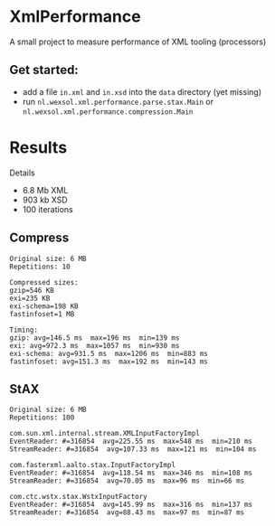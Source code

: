 # XmlPerformance
A small project to measure performance of XML tooling (processors)


## Get started:
* add a file `in.xml` and `in.xsd` into the `data` directory (yet missing)
* run `nl.wexsol.xml.performance.parse.stax.Main` or `nl.wexsol.xml.performance.compression.Main`

# Results

Details 
* 6.8 Mb XML
* 903 kb XSD
* 100 iterations

## Compress
```
Original size: 6 MB
Repetitions: 10

Compressed sizes:
gzip=546 KB
exi=235 KB
exi-schema=198 KB
fastinfoset=1 MB

Timing: 
gzip: avg=146.5 ms  max=196 ms  min=139 ms
exi: avg=972.3 ms  max=1057 ms  min=930 ms
exi-schema: avg=931.5 ms  max=1206 ms  min=883 ms
fastinfoset: avg=151.3 ms  max=192 ms  min=143 ms
```

## StAX
```
Original size: 6 MB
Repetitions: 100

com.sun.xml.internal.stream.XMLInputFactoryImpl
EventReader: #=316854  avg=225.55 ms  max=548 ms  min=210 ms
StreamReader: #=316854  avg=107.33 ms  max=121 ms  min=104 ms

com.fasterxml.aalto.stax.InputFactoryImpl
EventReader: #=316854  avg=118.54 ms  max=346 ms  min=108 ms
StreamReader: #=316854  avg=70.05 ms  max=96 ms  min=66 ms

com.ctc.wstx.stax.WstxInputFactory
EventReader: #=316854  avg=145.99 ms  max=316 ms  min=137 ms
StreamReader: #=316854  avg=88.43 ms  max=97 ms  min=87 ms
```
